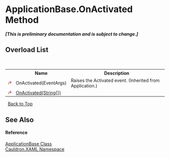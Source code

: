 # ApplicationBase.OnActivated Method 
 _**\[This is preliminary documentation and is subject to change.\]**_


## Overload List
&nbsp;<table><tr><th></th><th>Name</th><th>Description</th></tr><tr><td>![Protected method](media/protmethod.gif "Protected method")</td><td>OnActivated(EventArgs)</td><td>
Raises the Activated event.
 (Inherited from Application.)</td></tr><tr><td>![Protected method](media/protmethod.gif "Protected method")</td><td><a href="M_Cauldron_XAML_ApplicationBase_OnActivated">OnActivated(String[])</a></td><td /></tr></table>&nbsp;
<a href="#applicationbase.onactivated-method">Back to Top</a>

## See Also


#### Reference
<a href="T_Cauldron_XAML_ApplicationBase">ApplicationBase Class</a><br /><a href="N_Cauldron_XAML">Cauldron.XAML Namespace</a><br />